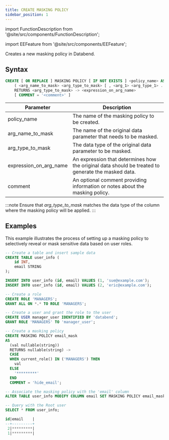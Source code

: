 ```yaml
---
title: CREATE MASKING POLICY
sidebar_position: 1
---
```


import FunctionDescription from '@site/src/components/FunctionDescription';

<FunctionDescription description="Introduced or updated: v1.2.341"/>

import EEFeature from '@site/src/components/EEFeature';

<EEFeature featureName='MASKING POLICY'/>

Creates a new masking policy in Databend.

## Syntax

```sql
CREATE [ OR REPLACE ] MASKING POLICY [ IF NOT EXISTS ] <policy_name> AS 
    ( <arg_name_to_mask> <arg_type_to_mask> [ , <arg_1> <arg_type_1> ... ] )
    RETURNS <arg_type_to_mask> -> <expression_on_arg_name>
    [ COMMENT = '<comment>' ]
```

| Parameter              	| Description                                                                                                                           	|
|------------------------	|---------------------------------------------------------------------------------------------------------------------------------------	|
| policy_name              	| The name of the masking policy to be created.                                                                                          	|
| arg_name_to_mask       	| The name of the original data parameter that needs to be masked.                                                                      	|
| arg_type_to_mask       	| The data type of the original data parameter to be masked.                                                                            	|
| expression_on_arg_name 	| An expression that determines how the original data should be treated to generate the masked data.                                    	|
| comment                   | An optional comment providing information or notes about the masking policy.                                                          	|

:::note
Ensure that *arg_type_to_mask* matches the data type of the column where the masking policy will be applied.
:::

## Examples

This example illustrates the process of setting up a masking policy to selectively reveal or mask sensitive data based on user roles.

```sql
-- Create a table and insert sample data
CREATE TABLE user_info (
    id INT,
    email STRING
);

INSERT INTO user_info (id, email) VALUES (1, 'sue@example.com');
INSERT INTO user_info (id, email) VALUES (2, 'eric@example.com');

-- Create a role
CREATE ROLE 'MANAGERS';
GRANT ALL ON *.* TO ROLE 'MANAGERS';

-- Create a user and grant the role to the user
CREATE USER manager_user IDENTIFIED BY 'databend';
GRANT ROLE 'MANAGERS' TO 'manager_user';

-- Create a masking policy
CREATE MASKING POLICY email_mask
AS
  (val nullable(string))
  RETURNS nullable(string) ->
  CASE
  WHEN current_role() IN ('MANAGERS') THEN
    val
  ELSE
    '*********'
  END
  COMMENT = 'hide_email';

-- Associate the masking policy with the 'email' column
ALTER TABLE user_info MODIFY COLUMN email SET MASKING POLICY email_mask;

-- Query with the Root user
SELECT * FROM user_info;

id|email    |
--+---------+
 2|*********|
 1|*********|
```